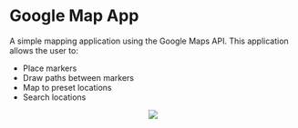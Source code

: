 # Google Map App
A simple mapping application using the Google Maps API. 
This application allows the user to:
* Place markers
* Draw paths between markers
* Map to preset locations
* Search locations

<p align="center">
<img src="demo/maps2.gif"/> 
</p>

